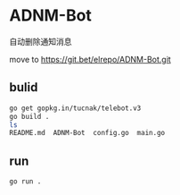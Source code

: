 # ADNM-Bot
自动删除通知消息

move to https://git.bet/elrepo/ADNM-Bot.git

## bulid 

```bash 
go get gopkg.in/tucnak/telebot.v3
go build .
ls
README.md  ADNM-Bot  config.go  main.go
```

## run 

```bash
go run .
```